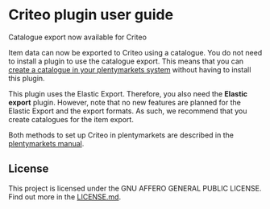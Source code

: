 
# Criteo plugin user guide

<div class="alert alert-info" role="alert">
Catalogue export now available for Criteo
 
Item data can now be exported to Criteo using a catalogue. You do not need to install a plugin to use the catalogue export. This means that you can <a href="https://knowledge.plentymarkets.com/en-gb/manual/main/markets/criteo.html#catalogue-export" target="_blank">create a catalogue in your plentymarkets system</a> without having to install this plugin.
 
This plugin uses the Elastic Export. Therefore, you also need the **Elastic export** plugin. However, note that no new features are planned for the Elastic Export and the export formats. As such, we recommend that you create catalogues for the item export.
 
Both methods to set up Criteo in plentymarkets are described in the <a href="https://knowledge.plentymarkets.com/en-gb/manual/main/markets/criteo.html" target="_blank">plentymarkets manual</a>.
</div>

## License

This project is licensed under the GNU AFFERO GENERAL PUBLIC LICENSE. Find out more in the [LICENSE.md](https://github.com/plentymarkets/plugin-elastic-export-criteo/blob/master/LICENSE.md).
